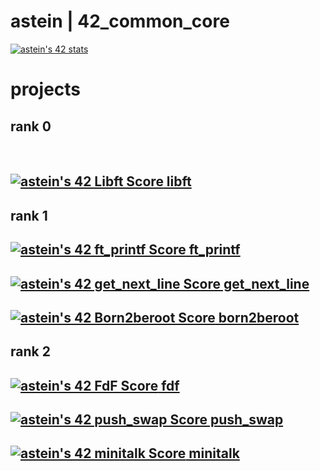 # astein | 42_common_core

[![astein's 42 stats](https://badge42.vercel.app/api/v2/clipcdl9g003008ju3zj0h44e/stats?cursusId=21&coalitionId=110)](https://profile.intra.42.fr/users/astein)

# projects
## rank 0
&emsp;
## [![astein's 42 Libft Score](https://badge42.vercel.app/api/v2/clipcdl9g003008ju3zj0h44e/project/3060883)   libft](./01_libft) 
## rank 1
## [![astein's 42 ft_printf Score](https://badge42.vercel.app/api/v2/clipcdl9g003008ju3zj0h44e/project/3072972)   ft_printf](./02_ft_printf)
## [![astein's 42 get_next_line Score](https://badge42.vercel.app/api/v2/clipcdl9g003008ju3zj0h44e/project/3077522)   get_next_line](./03_get_next_line)
## [![astein's 42 Born2beroot Score](https://badge42.vercel.app/api/v2/clipcdl9g003008ju3zj0h44e/project/3094208)   born2beroot](./04_born2beroot)
## rank 2
## [![astein's 42 FdF Score](https://badge42.vercel.app/api/v2/clipcdl9g003008ju3zj0h44e/project/3095759)   fdf](./05_fdf)
## [![astein's 42 push_swap Score](https://badge42.vercel.app/api/v2/clipcdl9g003008ju3zj0h44e/project/3096056)   push_swap](./06_push_swap)
## [![astein's 42 minitalk Score](https://badge42.vercel.app/api/v2/clipcdl9g003008ju3zj0h44e/project/3112131)   minitalk](./07_minitalk)







